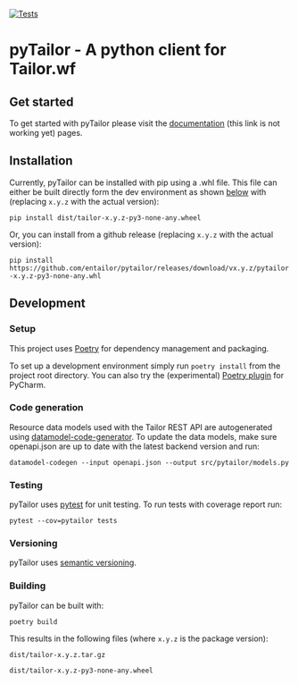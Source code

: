 [![Tests](https://github.com/entailor/pytailor/workflows/Tests/badge.svg)](https://github.com/entailor/pytailor/actions?workflow=Tests)

# pyTailor - A python client for Tailor.wf

## Get started
To get started with pyTailor please visit the [documentation]() (this link is not working
yet) pages.

## Installation

Currently, pyTailor can be installed with pip using a .whl file. This file can either be
built directly form the dev environment as shown [below](#building) with (replacing `x.y.z`
with the actual version):

`pip install dist/tailor-x.y.z-py3-none-any.wheel`

Or, you can install from a github release (replacing `x.y.z` with the actual version):

`pip install https://github.com/entailor/pytailor/releases/download/vx.y.z/pytailor-x.y.z-py3-none-any.whl`

## Development

### Setup
This project uses [Poetry](https://python-poetry.org/docs/) for dependency management and
packaging.

To set up a development environment simply run `poetry install` from the project root
directory. You can also try the (experimental)
[Poetry plugin](https://koxudaxi.github.io/poetry-pycharm-plugin/) for PyCharm.

### Code generation
Resource data models used with the Tailor REST API are autogenerated using
[datamodel-code-generator](https://github.com/koxudaxi/datamodel-code-generator).
To update the data models, make sure openapi.json are up to date with the latest backend
version and run:

`datamodel-codegen --input openapi.json --output src/pytailor/models.py`

### Testing
pyTailor uses [pytest](https://docs.pytest.org/en/stable/) for unit testing. To run tests
with coverage report run:
 
`pytest --cov=pytailor tests`

### Versioning

pyTailor uses [semantic versioning](https://semver.org/spec/v2.0.0.html).

### Building
pyTailor can be built with:

`poetry build`

This results in the following files (where `x.y.z` is the package version):

`dist/tailor-x.y.z.tar.gz`

`dist/tailor-x.y.z-py3-none-any.wheel`

